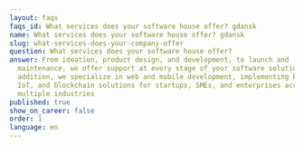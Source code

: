 ```yaml
---
layout: faqs
faqs_id: What services does your software house offer? gdansk
name: What services does your software house offer? gdansk
slug: what-services-does-your-company-offer
question: What services does your software house offer?
answer: From ideation, product design, and development, to launch and
  maintenance, we offer support at every stage of your software solution. In
  addition, we specialize in web and mobile development, implementing Bluetooth,
  IoT, and blockchain solutions for startups, SMEs, and enterprises across
  multiple industries
published: true
show_on_career: false
order: 1
language: en
---
```

